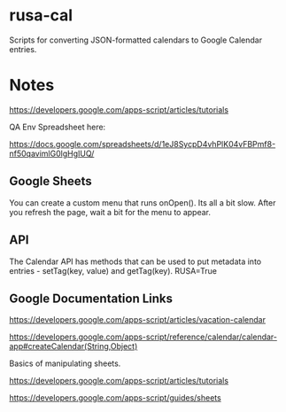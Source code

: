 # rusa-cal
Scripts for converting JSON-formatted calendars to Google Calendar entries.

# Notes

https://developers.google.com/apps-script/articles/tutorials 

QA Env Spreadsheet here:

https://docs.google.com/spreadsheets/d/1eJ8SycpD4vhPlK04vFBPmf8-nf50qavimlG0lgHgIUQ/ 

## Google Sheets 

You can create a custom menu that runs onOpen().   Its all a bit slow.   After you 
refresh the page, wait a bit for the menu to appear.

## API

The Calendar API has methods that can be used to put metadata into entries -
setTag(key, value) and getTag(key).  RUSA=True

## Google Documentation Links

https://developers.google.com/apps-script/articles/vacation-calendar

https://developers.google.com/apps-script/reference/calendar/calendar-app#createCalendar(String,Object)

Basics of manipulating sheets.

https://developers.google.com/apps-script/articles/tutorials

https://developers.google.com/apps-script/guides/sheets

